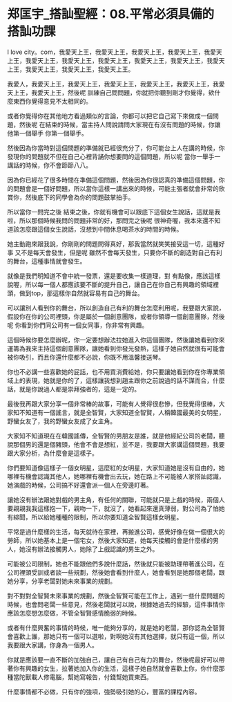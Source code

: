 # 郑匡宇_搭訕聖經：08.平常必須具備的搭訕功課

I love city。com，我愛天上王，我愛天上王，我愛天上王，我愛天上王，我愛天上王，我愛天上王，我愛天上王，我愛天上王，我愛天上王，我愛天上王，我愛天上王，我愛天上王，我愛天上王，我愛天上王。

我愛人，我愛天上王，我愛天上王，我愛天上王，我愛天上王，我愛天上王，我愛天上王，我愛天上王，然後呢 訓練自己問問題，你就把你聽到剛才你覺得，欸什麼東西你覺得意見不太相同的。

或者你覺得你在其他地方看過類似的言論，你都可以把它自己寫下來做成一個問題，然後呢 在結束的時候，當主持人問說請問大家現在有沒有問題的時候，你讓他第一個舉手 你第一個舉手。

然後因為你當時對這個問題的準備就已經很充分了，你可能台上人在講的時候，你發現你的問題就不但在自己心裡背誦你想要問的這個問題，所以呢 當你一舉手一講話的時候，你不會節節八八。

因為你已經花了很多時間在準備這個問題，然後因為你很認真的準備這個問題，你的問題會是一個好問題，所以當你這樣一講出來的時候，可能主張者就會非常的欣賞你，然後底下的同學會為你的問題鼓掌拍手。

所以當你一問完之後 結束之後，你就有機會可以跟底下這個女生說話，這就是我啦，所以那個時候我問的問題非常的好，那問完之後呢 很神奇喔，我本來還不知道該怎麼跟這個女生說話，沒想到中間休息喝茶水的時間的時候。

她主動跑來跟我說，你剛剛的問題問得真好，那我當然就笑笑接受這一切，這種好事 又不是每天會發生，但是呢 雖然不會每天發生，只要你不斷的創造對自己有利的舞台，這種事情就會發生。

就像是我們明知道不會中統一發票，還是要收集一樣道理，對 有點像，應該這樣說喔，所以每一個人都應該要不斷的提升自己，讓自己在你自己有興趣的領域裡頭，做到top，那這樣你自然就容易有自己的舞台。

可以讓別人看到你的舞台，所以創造自己有利的舞台怎麼利用呢，我要跟大家說，假設你在你的公司裡頭，你是屬於一個創意團隊，或者你領導一個創意團隊，然後呢 你看到你們同公司有一個女同事，你非常有興趣。

這個時候你要怎麼辦呢，你一定要想辦法拉她進入你這個團隊，然後讓她看到你來運籌為我來主持這個創意團隊，讓她看到你發光發熱，這樣子她自然就很有可能會被你吸引，而且你還什麼都不必說，你既不用溫馨接送琴。

你也不必講一些喜歡她的屁話，也不用買消費給她，你只要讓她看到你在你專業領域上的表現，她就是你的了，這樣讓我想到趙主跟你之前說過的話不謀而合，什麼話，就是你說過人都是崇拜強者的，這是一定的。

最後我再跟大家分享一個非常棒的故事，可能有人覺得很悲慘，但我覺得很棒，大家知不知道有一個謠言，就是全智賢，大家知道全智賢，人稱韓國最美的女明星，野蠻女友了，我的野蠻女友成了女主角。

大家知不知道現在在韓國謠傳，全智賢的男朋友是誰，就是他經紀公司的老闆，聽說那個男的還是個豬頭，他會不會是想紅，並不是，我要跟大家講這個問題，我要跟大家分析，為什麼會是這樣子。

你們要知道像這樣子一個女明星，這麼紅的女明星，大家知道她是沒有自由的，她哪裡有機會認識其他人，她哪裡有機會出去玩，她在路上不可能被人家搭訕認識，她演戲的時候，公司搞不好還會派一個人在旁邊盯著。

讓她沒有辦法跟她對戲的男主角，有任何的關聯，可能就只是上戲的時候，兩個人要親親我我這樣抱一下，親吻一下，就沒了，她看起來還真薄弱，對公司為了怕她有緋聞，所以給她種種的限制，所以你要知道全智賢這樣女明星。

平常是過什麼樣的生活，每天就待在家裡，再搬進公司，感覺好像在做一個很大的勞師，所以她基本上是一個宅女，然後大家知道，她每天接觸的會是什麼樣的男人，她沒有辦法接觸男人，她除了上戲認識的男生之外。

可能被公司限制，她也不能跟他們多說什麼話，然後就只能被助理帶著進公司，在公司裡頭受訓或者談一些規劃，然後她會看到什麼人，她會看到是她那個老闆，跟她分享，分享老闆對她未來事業的規劃。

對不對對全智賢未來事業的規劃，然後全智賢可能在工作上，遇到一些什麼問題的時候，也會問老闆一些意見，然後老闆就可以說，根據她過去的經驗，這件事情你應該怎麼想怎麼做，不管全智賢感情脆弱的時候。

或者有什麼興奮的事情的時候，唯一能夠分享的，就是她的老闆，那你認為全智賢會喜歡上誰，那她只有一個可以選啦，對啊她沒有其他選擇，就只有這一個，所以我要跟大家講，你身為一個男人。

你就是應該要一直不斷的加強自己，讓自己有自己有力的舞台，然後呢最好可以帶著你有興趣的女生，拉著她加入你的生活，這樣子她自然就會喜歡上你，你什麼那種當陀獸載人修電腦，幫她寫報告，付錢幫她買東西。

什麼事情都不必做，只有你的強項，強勢吸引她的心，豐富的課程內容。